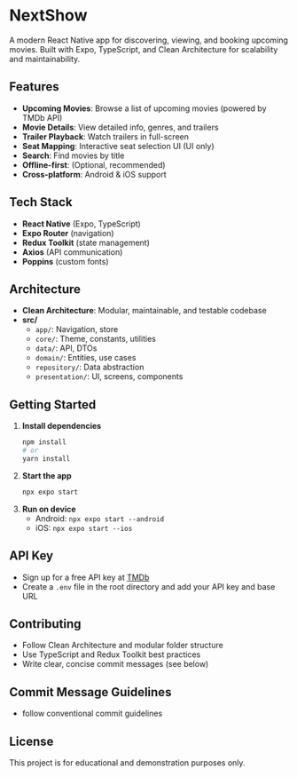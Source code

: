 # NextShow

A modern React Native app for discovering, viewing, and booking upcoming movies. Built with Expo, TypeScript, and Clean Architecture for scalability and maintainability.

## Features
- **Upcoming Movies**: Browse a list of upcoming movies (powered by TMDb API)
- **Movie Details**: View detailed info, genres, and trailers
- **Trailer Playback**: Watch trailers in full-screen
- **Seat Mapping**: Interactive seat selection UI (UI only)
- **Search**: Find movies by title
- **Offline-first**: (Optional, recommended)
- **Cross-platform**: Android & iOS support

## Tech Stack
- **React Native** (Expo, TypeScript)
- **Expo Router** (navigation)
- **Redux Toolkit** (state management)
- **Axios** (API communication)
- **Poppins** (custom fonts)

## Architecture
- **Clean Architecture**: Modular, maintainable, and testable codebase
- **src/**
  - `app/`: Navigation, store
  - `core/`: Theme, constants, utilities
  - `data/`: API, DTOs
  - `domain/`: Entities, use cases
  - `repository/`: Data abstraction
  - `presentation/`: UI, screens, components

## Getting Started
1. **Install dependencies**
   ```sh
   npm install
   # or
   yarn install
   ```
2. **Start the app**
   ```sh
   npx expo start
   ```
3. **Run on device**
   - Android: `npx expo start --android`
   - iOS: `npx expo start --ios`

## API Key
- Sign up for a free API key at [TMDb](https://www.themoviedb.org/documentation/api)
- Create a `.env` file in the root directory and add your API key and base URL

## Contributing
- Follow Clean Architecture and modular folder structure
- Use TypeScript and Redux Toolkit best practices
- Write clear, concise commit messages (see below)

## Commit Message Guidelines
- follow conventional commit guidelines

## License
This project is for educational and demonstration purposes only.

